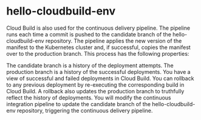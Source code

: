 # hello-cloudbuild-env

Cloud Build is also used for the continuous delivery pipeline. The pipeline runs each time a commit is pushed to the candidate branch of the hello-cloudbuild-env repository. The pipeline applies the new version of the manifest to the Kubernetes cluster and, if successful, copies the manifest over to the production branch. This process has the following properties:

The candidate branch is a history of the deployment attempts.
The production branch is a history of the successful deployments.
You have a view of successful and failed deployments in Cloud Build.
You can rollback to any previous deployment by re-executing the corresponding build in Cloud Build. A rollback also updates the production branch to truthfully reflect the history of deployments.
You will modify the continuous integration pipeline to update the candidate branch of the hello-cloudbuild-env repository, triggering the continuous delivery pipeline.
